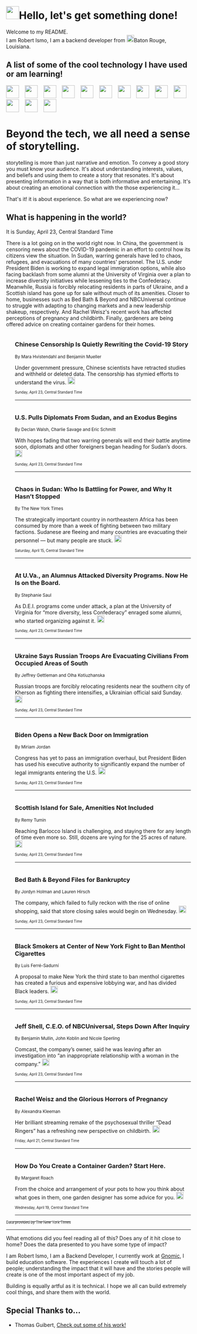 <h1><img src="https://emojis.slackmojis.com/emojis/images/1643514375/3493/hot-coffee.gif?1643514375" width="35"/>Hello, let's get something done!</h1>

<p>Welcome to my README.<br/>
I am Robert Ismo, I am a backend developer from <img src="https://emojis.slackmojis.com/emojis/images/1638395689/50435/moulin_rouge.png?1638395689" width="20"/>Baton Rouge, Louisiana.</p>
<h2>A list of some of the cool technology I have used or am learning!</h2>
<p>
<img src="https://emojis.slackmojis.com/emojis/images/1643516091/21142/meow_bongotap.gif?1643516091" width="35" alt="">
<img src="https://img.shields.io/badge/Favorite%20Frontend%20Framework-SvelteKit-f83903" alt="">
<img src="https://img.shields.io/badge/Second%20Favorite-Vue-40b581" alt="">
<img src="https://img.shields.io/badge/Most%20Used%20Runtime-Nodejs-78b061" alt="">
<img src="https://emojis.slackmojis.com/emojis/images/1643517416/34482/fire.gif?1643517416" width="35" alt="">
<img src="https://img.shields.io/badge/Javascript%20But%20Better-Typescript-0078ca" alt="">
<img src="https://img.shields.io/badge/Favorite%20Language-Elixir-3e244d" alt="">
<img src="https://img.shields.io/badge/Containerize%20Everything-Docker-6ac9ef" alt="">
<img src="https://emojis.slackmojis.com/emojis/images/1643514596/5999/meow_party.gif?1643514596" width="35" alt="">
<img src="https://img.shields.io/badge/API%20Love%20Language-Graphql-de32a5" alt="">
<img src="https://img.shields.io/badge/Our%20Favorite%20Version%20Controller-Git-e94f33" alt="">
<img src="https://img.shields.io/badge/Favorite%20Database-Redis-d42d1d" alt="">
<img src="https://emojis.slackmojis.com/emojis/images/1643514559/5584/deployparrot.gif?1643514559" width="35" alt="">
<img src="https://img.shields.io/badge/Container%20Interstate-RabbitMQ-f66200" alt="">
<img src="https://img.shields.io/badge/Gotta%20Learn-Kubernetes-316adf" alt="">
<img src="https://img.shields.io/badge/Really%20Mature%20Now-WASM-654fef" alt="">
<img src="https://emojis.slackmojis.com/emojis/images/1666642497/61942/dance_vibe.gif?1666642497" width="35" alt="">
<img src="https://img.shields.io/badge/For%20My%20M1-ARM64-657d96" alt="">
<img src="https://img.shields.io/badge/Loving%20This%20So%20Much-TailwindCSS-17bcb5" alt="">
<img src="https://img.shields.io/badge/Cool%20Build%20Tool-Vite-f9cb24" alt="">
<img src="https://emojis.slackmojis.com/emojis/images/1669231376/62819/working-on-it.gif?1669231376" width="35" alt="">
<img src="https://img.shields.io/badge/Fun%20and%20Easy%20Database-MongoDB-5f8c49" alt="">
<img src="https://img.shields.io/badge/JS%20Life%20Support-NPM-c73737" alt="">
<img src="https://img.shields.io/badge/I%20Liked%20It-DynamoDB-0073b9" alt="">
<img src="https://emojis.slackmojis.com/emojis/images/1643514045/46/question.gif?1643514045" width="35" alt="">
<img src="https://img.shields.io/badge/cool-React-60d6f9" alt="">
<img src="https://img.shields.io/badge/Future%20Big%20Project-Lambda-f37e00" alt="">
<img src="https://img.shields.io/badge/NPM%20But%20Better-PNPM-f1aa07" alt="">
<img src="https://emojis.slackmojis.com/emojis/images/1643514943/9662/fbwow.gif?1643514943" width="35" alt="">
<img src="https://img.shields.io/badge/First%20Language-C-662079" alt="">
<img src="https://img.shields.io/badge/Where%20I%20Deploy%20Frontend-Vercel-000000" alt="">
<img src="https://img.shields.io/badge/Who%20Does%20not%20Want%20an%20App-Swift-f9492a" alt="">
<img src="https://emojis.slackmojis.com/emojis/images/1643514058/151/javascript.png?1643514058" width="35" alt="">
<img src="https://img.shields.io/badge/cool-Python-fbd542" alt="">
<img src="https://img.shields.io/badge/Favorite%20Something-Stripe-656cdc" alt="">
<img src="https://img.shields.io/badge/Of%20Course-HTML5-ed6327" alt="">
<img src="https://emojis.slackmojis.com/emojis/images/1660415405/60731/bomb.gif?1660415405" width="35" alt="">
<img src="https://img.shields.io/badge/hate-CSS-2964ec" alt="">
<img src="https://img.shields.io/badge/Learning-CircleCI-141215" alt="">
<img src="https://img.shields.io/badge/Learning-Rust-fbbb3b" alt="">
<img src="https://emojis.slackmojis.com/emojis/images/1660415397/60712/writing-hand.gif?1660415397" width="35" alt="">
<img src="https://img.shields.io/badge/Dev%20Browser%20of%20Choice-Firefox-cc4e26" alt="">
<img src="https://img.shields.io/badge/Recoverying%20From%20Windows-UNIX-1781e3" alt="">
<img src="https://img.shields.io/badge/LOVE-LogSeq-90c1c2" alt="">
<img src="https://emojis.slackmojis.com/emojis/images/1643514066/223/kirby.gif?1643514066" width="35" alt="">
<img src="https://img.shields.io/badge/Daily%20Driver-MacOS-e6e6e8" alt="">
<img src="https://img.shields.io/badge/Git%20Server-Github-000000" alt="">
<img src="https://img.shields.io/badge/enjoyable-EC2-f17428" alt="">
<img src="https://emojis.slackmojis.com/emojis/images/1643514239/2069/excited.gif?1643514239" width="35" alt="">
</p>
<h1>Beyond the tech, we all need a sense of storytelling.</h1>
<p>storytelling is more than just narrative and emotion. To convey a good story you must know your audience. It's about understanding interests, values, and beliefs and using them to create a story that resonates. It's about presenting information in a way that is both informative and entertaining. It's about creating an emotional connection with the those experiencing it...</p>
<p>That's it! it is about experience. So what are we experiencing now?</p>
<h2>What is happening in the world?</h2>
<p>It is Sunday, April 23, Central Standard Time</p>
<p>
There is a lot going on in the world right now. In China, the government is censoring news about the COVID-19 pandemic in an effort to control how its citizens view the situation. In Sudan, warring generals have led to chaos, refugees, and evacuations of many countries&#39; personnel. The U.S. under President Biden is working to expand legal immigration options, while also facing backlash from some alumni at the University of Virginia over a plan to increase diversity initiatives while lessening ties to the Confederacy. Meanwhile, Russia is forcibly relocating residents in parts of Ukraine, and a Scottish island has gone up for sale without much of its amenities. Closer to home, businesses such as Bed Bath &amp; Beyond and NBCUniversal continue to struggle with adapting to changing markets and a new leadership shakeup, respectively. And Rachel Weisz&#39;s recent work has affected perceptions of pregnancy and childbirth. Finally, gardeners are being offered advice on creating container gardens for their homes.</p>
<ol>
<img src="https://img.shields.io/badge/-world-blue" alt="">
<h3>Chinese Censorship Is Quietly Rewriting the Covid-19 Story</h3>
<sub>By Mara Hvistendahl and Benjamin Mueller</sub>
<p>Under government pressure, Chinese scientists have retracted studies and withheld or deleted data. The censorship has stymied efforts to understand the virus.  <a href="https://nyti.ms/3L87CNI"><img src="https://developer.nytimes.com/files/poweredby_nytimes_30b.png?v=1583354208352" height="20"></a></p>
<sub><sub>Sunday, April 23, Central Standard Time</sub></sub>
<hr/>
<img src="https://img.shields.io/badge/-world-blue" alt="">
<h3>U.S. Pulls Diplomats From Sudan, and an Exodus Begins</h3>
<sub>By Declan Walsh, Charlie Savage and Eric Schmitt</sub>
<p>With hopes fading that two warring generals will end their battle anytime soon, diplomats and other foreigners began heading for Sudan’s doors.  <a href="https://nyti.ms/3KYQbyV"><img src="https://developer.nytimes.com/files/poweredby_nytimes_30b.png?v=1583354208352" height="20"></a></p>
<sub><sub>Sunday, April 23, Central Standard Time</sub></sub>
<hr/>
<img src="https://img.shields.io/badge/-world-blue" alt="">
<h3>Chaos in Sudan: Who Is Battling for Power, and Why It Hasn’t Stopped</h3>
<sub>By The New York Times</sub>
<p>The strategically important country in northeastern Africa has been consumed by more than a week of fighting between two military factions. Sudanese are fleeing and many countries are evacuating their personnel — but many people are stuck.  <a href="https://nyti.ms/43D8iTk"><img src="https://developer.nytimes.com/files/poweredby_nytimes_30b.png?v=1583354208352" height="20"></a></p>
<sub><sub>Saturday, April 15, Central Standard Time</sub></sub>
<hr/>
<img src="https://img.shields.io/badge/-us-blue" alt="">
<h3>At U.Va., an Alumnus Attacked Diversity Programs. Now He Is on the Board.</h3>
<sub>By Stephanie Saul</sub>
<p>As D.E.I. programs come under attack, a plan at the University of Virginia for “more diversity, less Confederacy” enraged some alumni, who started organizing against it.  <a href="https://nyti.ms/40vMeaO"><img src="https://developer.nytimes.com/files/poweredby_nytimes_30b.png?v=1583354208352" height="20"></a></p>
<sub><sub>Sunday, April 23, Central Standard Time</sub></sub>
<hr/>
<img src="https://img.shields.io/badge/-world-blue" alt="">
<h3>Ukraine Says Russian Troops Are Evacuating Civilians From Occupied Areas of South</h3>
<sub>By Jeffrey Gettleman and Olha Kotiuzhanska</sub>
<p>Russian troops are forcibly relocating residents near the southern city of Kherson as fighting there intensifies, a Ukrainian official said Sunday.  <a href="https://nyti.ms/3N11edA"><img src="https://developer.nytimes.com/files/poweredby_nytimes_30b.png?v=1583354208352" height="20"></a></p>
<sub><sub>Sunday, April 23, Central Standard Time</sub></sub>
<hr/>
<img src="https://img.shields.io/badge/-us-blue" alt="">
<h3>Biden Opens a New Back Door on Immigration</h3>
<sub>By Miriam Jordan</sub>
<p>Congress has yet to pass an immigration overhaul, but President Biden has used his executive authority to significantly expand the number of legal immigrants entering the U.S.  <a href="https://nyti.ms/41z2uc8"><img src="https://developer.nytimes.com/files/poweredby_nytimes_30b.png?v=1583354208352" height="20"></a></p>
<sub><sub>Sunday, April 23, Central Standard Time</sub></sub>
<hr/>
<img src="https://img.shields.io/badge/-world-blue" alt="">
<h3>Scottish Island for Sale, Amenities Not Included</h3>
<sub>By Remy Tumin</sub>
<p>Reaching Barlocco Island is challenging, and staying there for any length of time even more so. Still, dozens are vying for the 25 acres of nature.  <a href="https://nyti.ms/3oDglQl"><img src="https://developer.nytimes.com/files/poweredby_nytimes_30b.png?v=1583354208352" height="20"></a></p>
<sub><sub>Sunday, April 23, Central Standard Time</sub></sub>
<hr/>
<img src="https://img.shields.io/badge/-business-blue" alt="">
<h3>Bed Bath &amp; Beyond Files for Bankruptcy</h3>
<sub>By Jordyn Holman and Lauren Hirsch</sub>
<p>The company, which failed to fully reckon with the rise of online shopping, said that store closing sales would begin on Wednesday.  <a href="https://nyti.ms/41VEuA1"><img src="https://developer.nytimes.com/files/poweredby_nytimes_30b.png?v=1583354208352" height="20"></a></p>
<sub><sub>Sunday, April 23, Central Standard Time</sub></sub>
<hr/>
<img src="https://img.shields.io/badge/-nyregion-blue" alt="">
<h3>Black Smokers at Center of New York Fight to Ban Menthol Cigarettes</h3>
<sub>By Luis Ferré-Sadurní</sub>
<p>A proposal to make New York the third state to ban menthol cigarettes has created a furious and expensive lobbying war, and has divided Black leaders.  <a href="https://nyti.ms/3LmeRTs"><img src="https://developer.nytimes.com/files/poweredby_nytimes_30b.png?v=1583354208352" height="20"></a></p>
<sub><sub>Sunday, April 23, Central Standard Time</sub></sub>
<hr/>
<img src="https://img.shields.io/badge/-business-blue" alt="">
<h3>Jeff Shell, C.E.O. of NBCUniversal, Steps Down After Inquiry</h3>
<sub>By Benjamin Mullin, John Koblin and Nicole Sperling</sub>
<p>Comcast, the company’s owner, said he was leaving after an investigation into “an inappropriate relationship with a woman in the company.”  <a href="https://nyti.ms/41za46A"><img src="https://developer.nytimes.com/files/poweredby_nytimes_30b.png?v=1583354208352" height="20"></a></p>
<sub><sub>Sunday, April 23, Central Standard Time</sub></sub>
<hr/>
<img src="https://img.shields.io/badge/-magazine-blue" alt="">
<h3>Rachel Weisz and the Glorious Horrors of Pregnancy</h3>
<sub>By Alexandra Kleeman</sub>
<p>Her brilliant streaming remake of the psychosexual thriller “Dead Ringers” has a refreshing new perspective on childbirth.  <a href="https://nyti.ms/3AjWEzv"><img src="https://developer.nytimes.com/files/poweredby_nytimes_30b.png?v=1583354208352" height="20"></a></p>
<sub><sub>Friday, April 21, Central Standard Time</sub></sub>
<hr/>
<img src="https://img.shields.io/badge/-realestate-blue" alt="">
<h3>How Do You Create a Container Garden? Start Here.</h3>
<sub>By Margaret Roach</sub>
<p>From the choice and arrangement of your pots to how you think about what goes in them, one garden designer has some advice for you.  <a href="https://nyti.ms/41JFRBL"><img src="https://developer.nytimes.com/files/poweredby_nytimes_30b.png?v=1583354208352" height="20"></a></p>
<sub><sub>Wednesday, April 19, Central Standard Time</sub></sub>
<hr/>
</ol>
<a href="https://developer.nytimes.com"><sub><sub>Data provided by The New York Times</sub></sub></a>
<hr/>
<p>What emotions did you feel reading all of this? Does any of it hit close to home? Does the data presented to you have some type of impact?</p>
<p>I am Robert Ismo, I am a Backend Developer, I currently work at <a href="https://gnomic.education/">Gnomic</a>, I build education software. The experiences I create will touch a lot of people; understanding the impact that it will have and the stories people will create is one of the most important aspect of my job.</p>
<p>Building is equally artful as it is technical. I hope we all can build extremely cool things, and share them with the world.</p>
<h2>Special Thanks to...</h2>
<ul>
<li>Thomas Guibert, <a href="https://github.com/thmsgbrt/thmsgbrt">Check out some of his work!</a></li>
</ul>
